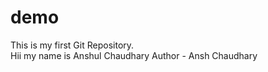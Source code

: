 # demo
This is my first Git Repository.
<br>
Hii my name is Anshul Chaudhary
Author - Ansh Chaudhary
